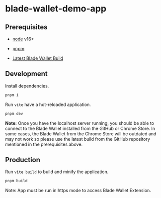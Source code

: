 # blade-wallet-demo-app

## Prerequisites

- [node](https://nodejs.org/) v16+

- [pnpm](https://pnpm.io/)

- [Latest Blade Wallet Build](https://github.com/Blade-Labs/wallet-web#installation-of-browser-extension)

## Development

Install dependencies.

```bash
pnpm i
```

Run `vite` have a hot-reloaded application.

```bash
pnpm dev
```

**Note:** Once you have the localhost server running, you should be able to connect to the Blade Wallet installed from the GitHub or Chrome Store. In some cases, the Blade Wallet from the Chrome Store will be outdated and may not work so please use the latest build from the GitHub repository mentioned in the prerequisites above.

## Production

Run `vite build` to build and minify the application.

```bash
pnpm build
```

Note: App must be run in https mode to access Blade Wallet Extension.

